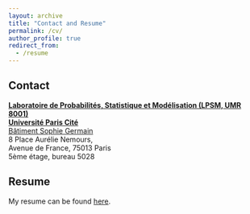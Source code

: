 ```yaml
---
layout: archive
title: "Contact and Resume"
permalink: /cv/
author_profile: true
redirect_from:
  - /resume
---
```


Contact
-----

[**Laboratoire de Probabilités, Statistique et Modélisation (LPSM, UMR 8001)**](https://www.lpsm.paris)   
[**Université Paris Cité**](https://u-paris.fr/en)  
[Bâtiment Sophie Germain](https://www.math.univ-paris-diderot.fr/ufr/batsophiegermain)   
8 Place Aurélie Nemours,   
Avenue de France, 75013 Paris   
5ème étage, bureau 5028

Resume
-----

My resume can be found [here](/files/CV_SotheaHAS_Symbols.pdf).
